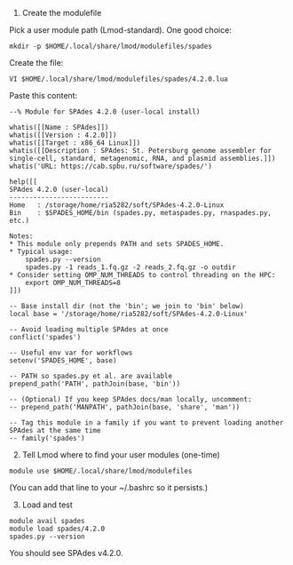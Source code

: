 1) Create the modulefile

Pick a user module path (Lmod-standard). One good choice:
```
mkdir -p $HOME/.local/share/lmod/modulefiles/spades
```

Create the file:
```
VI $HOME/.local/share/lmod/modulefiles/spades/4.2.0.lua
```

Paste this content:
```
--% Module for SPAdes 4.2.0 (user-local install)

whatis([[Name : SPAdes]])
whatis([[Version : 4.2.0]])
whatis([[Target : x86_64 Linux]])
whatis([[Description : SPAdes: St. Petersburg genome assembler for single-cell, standard, metagenomic, RNA, and plasmid assemblies.]])
whatis('URL: https://cab.spbu.ru/software/spades/')

help([[
SPAdes 4.2.0 (user-local)
-------------------------
Home   : /storage/home/ria5282/soft/SPAdes-4.2.0-Linux
Bin    : $SPADES_HOME/bin (spades.py, metaspades.py, rnaspades.py, etc.)

Notes:
* This module only prepends PATH and sets SPADES_HOME.
* Typical usage:
    spades.py --version
    spades.py -1 reads_1.fq.gz -2 reads_2.fq.gz -o outdir
* Consider setting OMP_NUM_THREADS to control threading on the HPC:
    export OMP_NUM_THREADS=8
]])

-- Base install dir (not the 'bin'; we join to 'bin' below)
local base = '/storage/home/ria5282/soft/SPAdes-4.2.0-Linux'

-- Avoid loading multiple SPAdes at once
conflict('spades')

-- Useful env var for workflows
setenv('SPADES_HOME', base)

-- PATH so spades.py et al. are available
prepend_path('PATH', pathJoin(base, 'bin'))

-- (Optional) If you keep SPAdes docs/man locally, uncomment:
-- prepend_path('MANPATH', pathJoin(base, 'share', 'man'))

-- Tag this module in a family if you want to prevent loading another SPAdes at the same time
-- family('spades')
```

2) Tell Lmod where to find your user modules (one-time)
```
module use $HOME/.local/share/lmod/modulefiles
```

(You can add that line to your ~/.bashrc so it persists.)

3) Load and test
```
module avail spades
module load spades/4.2.0
spades.py --version
```
You should see SPAdes v4.2.0.
